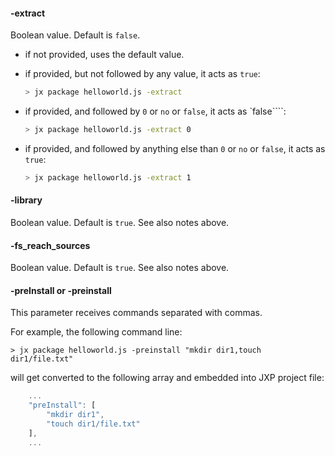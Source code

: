 #### -extract

Boolean value. Default is `false`.

- if not provided, uses the default value.
- if provided, but not followed by any value, it acts as `true`:

    ```bash
    > jx package helloworld.js -extract
    ```

- if provided, and followed by `0` or `no` or `false`, it acts as `false````:

    ```bash
    > jx package helloworld.js -extract 0
    ```

- if provided, and followed by anything else than `0` or `no` or `false`, it acts as `true`:

    ```bash
    > jx package helloworld.js -extract 1
    ```

#### -library

Boolean value. Default is `true`. See also notes above.

#### -fs_reach_sources

Boolean value. Default is `true`. See also notes above.

#### -preInstall or -preinstall

This parameter receives commands separated with commas.

For example, the following command line:

    > jx package helloworld.js -preinstall "mkdir dir1,touch dir1/file.txt"

will get converted to the following array and embedded into JXP project file:

```js
    ...
	"preInstall": [
		"mkdir dir1",
		"touch dir1/file.txt"
	],
	...
```
